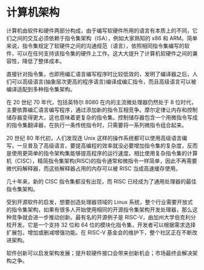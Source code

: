 # 计算机架构

计算机由软件和硬件两部分构成，由于编写软硬件所用的语言有本质上的不同，它们之间的交互必须依赖于指令集架构（ISA），例如大家熟知的 x86 和 ARM。简单来说，指令集规定了软硬件之间的沟通规范（语言），依照相同指令集编写的软件，可以在任何支持该指令集的硬件上工作。这大大提升了计算机软硬件之间的兼容性，降低了整体成本。

直接针对指令集，也即用编汇语言编写程序时比较低效的，发明了编译器之后，人们可以高级语言(抽象层次更高的程序语言)编译成编汇指令，而且高级语言可以被编译适配到多种指令集架构。

在 20 世纪 70 年代，包括英特尔 8080 在内的主流微处理器仍然处于 8 位时代，主要依靠编汇语言编写程序，通过添加新的指令互相竞争。摩尔定律让内存和控制储存器变得更大，这也意味着更复杂的指令集。控制储存器包含一个用微指令写成的指令集翻译器，在执行一条传统指令时，只需要将一系列微指令组合起来。

20 世纪 80 年代初，人们发现连 Unix 这样的操作系统都可以使用高级语言编写，一旦普及了高级语言，要提高编程的效率就没必要增加指令集的复杂度，反而是使用更简单的指令架构集能够提高程序的运行速度。相比使用复杂指令集的计算机（CISC），精简指令集架构(RISC)的指令通常和微指令一样简单，因此不再需要微代码解释器，而这些解释器占用的内存可以被 RISC 当成高速缓存使用。

几十年来，新的 CISC 指令集都没有出现，而 RISC 已经成为了通用处理器的最佳指令集架构。


受到开源软件的启发，想要创造处理器领域的 Linux 系统，整个行业需要开放式的指令集架构，如果有很多人开始使用相同的开源指令集架构开发处理器，那么这种竞争就会进一步推动创新。最有名的开源例子是 RISC-V，由加州大学伯克利分校开发。它是一个支持 32 位和 64 位的模块化指令集，开发者可以根据需求选择扩展包，增加或删减增强功能。在 RISC-V 基金会的维护下，整个社区正在不断改进架构。

软件创新可以启发架构发展；提升软硬件接口会带来创新机会；市场最终会解决架构之争。
